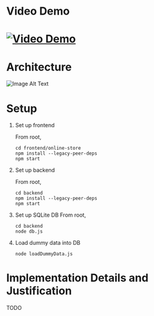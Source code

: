 # Video Demo

# [![Video Demo](TODO.png)](TODO.mp4)

# Architecture

![Image Alt Text](Diagrams/TODO.png)

# Setup

1. Set up frontend

   From root,

   ```
   cd frontend/online-store
   npm install --legacy-peer-deps
   npm start
   ```

2. Set up backend

   From root,

   ```
   cd backend
   npm install --legacy-peer-deps
   npm start
   ```

3. Set up SQLite DB
   From root,

   ```
   cd backend
   node db.js
   ```

4. Load dummy data into DB
   ```
   node loadDummyData.js
   ```

# Implementation Details and Justification

TODO
